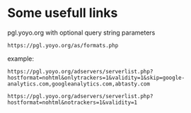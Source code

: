 # Some usefull links

pgl.yoyo.org with optional query string parameters

`https://pgl.yoyo.org/as/formats.php`

example:
```
https://pgl.yoyo.org/adservers/serverlist.php?hostformat=nohtml&onlytrackers=1&validity=1&skip=google-analytics.com,googleanalytics.com,abtasty.com
```
```
https://pgl.yoyo.org/adservers/serverlist.php?hostformat=nohtml&notrackers=1&validity=1
```
